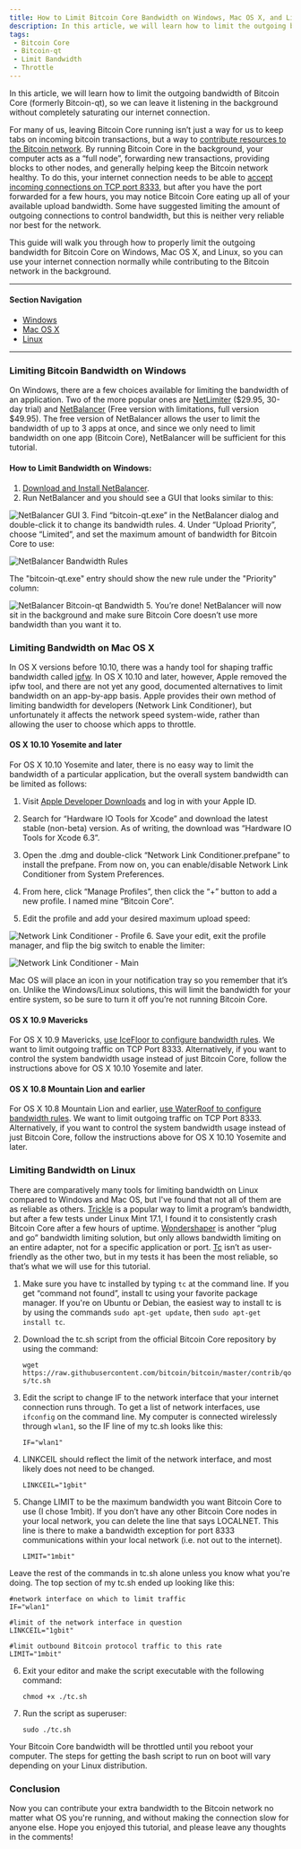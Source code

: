 ```yaml
---
title: How to Limit Bitcoin Core Bandwidth on Windows, Mac OS X, and Linux
description: In this article, we will learn how to limit the outgoing bandwidth of Bitcoin Core (formerly Bitcoin-qt), so we can leave it listening in the background without completely saturating our internet connection.
tags: 
 - Bitcoin Core
 - Bitcoin-qt
 - Limit Bandwidth
 - Throttle
---
```


In this article, we will learn how to limit the outgoing bandwidth of Bitcoin Core (formerly Bitcoin-qt), so we can leave it listening in the background without completely saturating our internet connection.

For many of us, leaving Bitcoin Core running isn’t just a way for us to keep tabs on incoming bitcoin transactions, but a way to [contribute resources to the Bitcoin network](https://bitcoin.org/en/full-node). By running Bitcoin Core in the background, your computer acts as a “full node”, forwarding new transactions, providing blocks to other nodes, and generally helping keep the Bitcoin network healthy. To do this, your internet connection needs to be able to [accept incoming connections on TCP port 8333](http://www.lurkmore.com/mining/port8333/), but after you have the port forwarded for a few hours, you may notice Bitcoin Core eating up all of your available upload bandwidth. Some have suggested limiting the amount of outgoing connections to control bandwidth, but this is neither very reliable nor best for the network.

This guide will walk you through how to properly limit the outgoing bandwidth for Bitcoin Core on Windows, Mac OS X, and Linux, so you can use your internet connection normally while contributing to the Bitcoin network in the background.

---

#### Section Navigation

- [Windows](#windows)
- [Mac OS X](#macosx)
- [Linux](#linux)

---

<a name="windows"></a>

### Limiting Bitcoin Bandwidth on Windows

On Windows, there are a few choices available for limiting the bandwidth of an application. Two of the more popular ones are [NetLimiter](http://www.netlimiter.com/) ($29.95, 30-day trial) and [NetBalancer](https://netbalancer.com/) (Free version with limitations, full version $49.95). The free version of NetBalancer allows the user to limit the bandwidth of up to 3 apps at once, and since we only need to limit bandwidth on one app (Bitcoin Core), NetBalancer will be sufficient for this tutorial.

#### How to Limit Bandwidth on Windows:

1. [Download and Install NetBalancer](https://netbalancer.com/).
2. Run NetBalancer and you should see a GUI that looks similar to this:

![NetBalancer GUI](/img/2015-7-16-how-to-limit-bandwidth-of-bitcoin-core-on-windows-mac-os-and-linux/netbalancer-1.png)
3. Find “bitcoin-qt.exe” in the NetBalancer dialog and double-click it to change its bandwidth rules.
4. Under “Upload Priority”, choose “Limited”, and set the maximum amount of bandwidth for Bitcoin Core to use:

![NetBalancer Bandwidth Rules](/img/2015-7-16-how-to-limit-bandwidth-of-bitcoin-core-on-windows-mac-os-and-linux/netbalancer-2.png)

The "bitcoin-qt.exe" entry should show the new rule under the "Priority" column:

![NetBalancer Bitcoin-qt Bandwidth](/img/2015-7-16-how-to-limit-bandwidth-of-bitcoin-core-on-windows-mac-os-and-linux/netbalancer-3.png)
5. You’re done! NetBalancer will now sit in the background and make sure Bitcoin Core doesn’t use more bandwidth than you want it to.

<a name="macosx"></a>

### Limiting Bandwidth on Mac OS X

In OS X versions before 10.10, there was a handy tool for shaping traffic bandwidth called [ipfw](https://www.freebsd.org/doc/handbook/firewalls-ipfw.html). In OS X 10.10 and later, however, Apple removed the ipfw tool, and there are not yet any good, documented alternatives to limit bandwidth on an app-by-app basis. Apple provides their own method of limiting bandwidth for developers (Network Link Conditioner), but unfortunately it affects the network speed system-wide, rather than allowing the user to choose which apps to throttle.

#### OS X 10.10 Yosemite and later

For OS X 10.10 Yosemite and later, there is no easy way to limit the bandwidth of a particular application, but the overall system bandwidth can be limited as follows:

1. Visit [Apple Developer Downloads](https://developer.apple.com/downloads/index.action?q=Hardware%20IO%20Tools) and log in with your Apple ID.

2. Search for “Hardware IO Tools for Xcode” and download the latest stable (non-beta) version. As of writing, the download was “Hardware IO Tools for Xcode 6.3”.

3. Open the .dmg and double-click “Network Link Conditioner.prefpane” to install the prefpane.
From now on, you can enable/disable Network Link Conditioner from System Preferences.

4. From here, click “Manage Profiles”, then click the “+” button to add a new profile. I named mine “Bitcoin Core”.

5. Edit the profile and add your desired maximum upload speed:

![Network Link Conditioner  - Profile](/img/2015-7-16-how-to-limit-bandwidth-of-bitcoin-core-on-windows-mac-os-and-linux/nlc-1.png)
6. Save your edit, exit the profile manager, and flip the big switch to enable the limiter:

![Network Link Conditioner - Main](/img/2015-7-16-how-to-limit-bandwidth-of-bitcoin-core-on-windows-mac-os-and-linux/nlc-2.png)

Mac OS will place an icon in your notification tray so you remember that it’s on. Unlike the Windows/Linux solutions, this will limit the bandwidth for your entire system, so be sure to turn it off you’re not running Bitcoin Core.

#### OS X 10.9 Mavericks

For OS X 10.9 Mavericks, [use IceFloor to configure bandwidth rules](http://www.techrepublic.com/article/configure-apples-built-in-network-firewall-with-icefloor/). We want to limit outgoing traffic on TCP Port 8333. Alternatively, if you want to control the system bandwidth usage instead of just Bitcoin Core, follow the instructions above for OS X 10.10 Yosemite and later.

#### OS X 10.8 Mountain Lion and earlier

For OS X 10.8 Mountain Lion and earlier, [use WaterRoof to configure bandwidth rules](http://naleid.com/blog/2008/10/06/how-the-other-half-lives-bandwidth-throttling-on-the-mac-using-waterroofipfw). We want to limit outgoing traffic on TCP Port 8333. Alternatively, if you want to control the system bandwidth usage instead of just Bitcoin Core, follow the instructions above for OS X 10.10 Yosemite and later.

<a name="linux"></a>

### Limiting Bandwidth on Linux

There are comparatively many tools for limiting bandwidth on Linux compared to Windows and Mac OS, but I've found that not all of them are as reliable as others. [Trickle](http://linux.die.net/man/1/trickle) is a popular way to limit a program’s bandwidth, but after a few tests under Linux Mint 17.1, I found it to consistently crash Bitcoin Core after a few hours of uptime. [Wondershaper](https://github.com/magnific0/wondershaper) is another “plug and go” bandwidth limiting solution, but only allows bandwidth limiting on an entire adapter, not for a specific application or port. [Tc](http://linux.die.net/man/8/tc) isn’t as user-friendly as the other two, but in my tests it has been the most reliable, so that’s what we will use for this tutorial.

1. Make sure you have tc installed by typing `tc` at the command line. If you get “command not found”, install tc using your favorite package manager. If you're on Ubuntu or Debian, the easiest way to install tc is by using the commands `sudo apt-get update`, then `sudo apt-get install tc`.

2. Download the tc.sh script from the official Bitcoin Core repository by using the command:

    `wget https://raw.githubusercontent.com/bitcoin/bitcoin/master/contrib/qos/tc.sh`

3. Edit the script to change IF to the network interface that your internet connection runs through. To get a list of network interfaces, use `ifconfig` on the command line. My computer is connected wirelessly through `wlan1`, so the IF line of my tc.sh looks like this:

    `IF="wlan1"`

4. LINKCEIL should reflect the limit of the network interface, and most likely does not need to be changed.

    `LINKCEIL="1gbit"`

5. Change LIMIT to be the maximum bandwidth you want Bitcoin Core to use (I chose 1mbit). If you don’t have any other Bitcoin Core nodes in your local network, you can delete the line that says LOCALNET. This line is there to make a bandwidth exception for port 8333 communications within your local network (i.e. not out to the internet).

    `LIMIT="1mbit"`

Leave the rest of the commands in tc.sh alone unless you know what you're doing. The top section of my tc.sh ended up looking like this:

    #network interface on which to limit traffic
    IF="wlan1"

    #limit of the network interface in question
    LINKCEIL="1gbit"

    #limit outbound Bitcoin protocol traffic to this rate
    LIMIT="1mbit"

6. Exit your editor and make the script executable with the following command:

    `chmod +x ./tc.sh`

7. Run the script as superuser:

    `sudo ./tc.sh`

Your Bitcoin Core bandwidth will be throttled until you reboot your computer. The steps for getting the bash script to run on boot will vary depending on your Linux distribution.

### Conclusion

Now you can contribute your extra bandwidth to the Bitcoin network no matter what OS you're running, and without making the connection slow for anyone else. Hope you enjoyed this tutorial, and please leave any thoughts in the comments!
